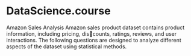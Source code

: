 # DataScience.course
 Amazon Sales Analysis
 Amazon sales product dataset contains product information, including pricing, discounts, ratings, reviews, and user interactions. The following questions are designed to
analyze different aspects of the dataset using statistical methods.
